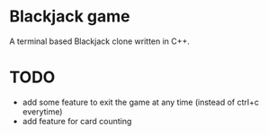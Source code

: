 # Blackjack game
A terminal based Blackjack clone written in C++.

# TODO
- add some feature to exit the game at any time (instead of ctrl+c everytime)
- add feature for card counting
